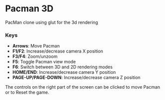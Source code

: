 Pacman 3D
=========

PacMan clone using glut for the 3d rendering

### Keys
- **Arrows**: Move Pacman
- **F1/F2**: Increase/decrease camera X position
- **F3/F4**: Zoom/unzoom
- **F5**: Toggle Pacman view mode
- **F6**: Switch between 3D and 2D rendering modes
- **HOME/END**: Increase/decrease camera Y position
- **PAGE-UP/PAGE-DOWN**: Increase/decrease camera Z position

The controls on the right part of the screen can be clicked to move Pacman or to Reset the game.
